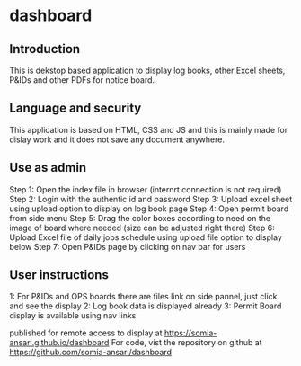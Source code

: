 # dashboard
## Introduction
This is dekstop based application to display log books, other Excel sheets, P&IDs and other PDFs for notice board.

## Language and security
This application is based on HTML, CSS and JS and this is mainly made for dislay work and it does not save any document anywhere.

## Use as admin
Step 1: Open the index file in browser (internrt connection is not required)
Step 2: Login with the authentic id and password
Step 3: Upload excel sheet using upload option to display on log book page
Step 4: Open permit board from side menu
Step 5: Drag the color boxes according to need on the image of board where needed (size can be adjusted right there)
Step 6: Upload Excel file of daily jobs schedule using upload file option to display below
Step 7: Open P&IDs page by clicking on nav bar for users

## User instructions

1: For P&IDs and OPS boards there are files link on side pannel, just click and see the display
2: Log book data is displayed already
3: Permit Board display is available using nav links




published for remote access to display at https://somia-ansari.github.io/dashboard
For code, vist the repository on github at https://github.com/somia-ansari/dashboard

